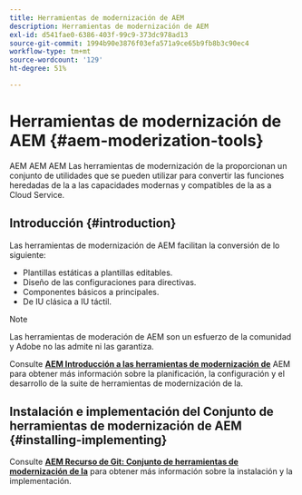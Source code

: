 ```yaml
---
title: Herramientas de modernización de AEM
description: Herramientas de modernización de AEM
exl-id: d541fae0-6386-403f-99c9-373dc978ad13
source-git-commit: 1994b90e3876f03efa571a9ce65b9fb8b3c90ec4
workflow-type: tm+mt
source-wordcount: '129'
ht-degree: 51%

---
```


# Herramientas de modernización de AEM {#aem-moderization-tools}

AEM AEM AEM Las herramientas de modernización de la proporcionan un conjunto de utilidades que se pueden utilizar para convertir las funciones heredadas de la a las capacidades modernas y compatibles de la as a Cloud Service.


## Introducción {#introduction}

Las herramientas de modernización de AEM facilitan la conversión de lo siguiente:

* Plantillas estáticas a plantillas editables.
* Diseño de las configuraciones para directivas.
* Componentes básicos a principales.
* De IU clásica a IU táctil.

>[!NOTE]
>Las herramientas de moderación de AEM son un esfuerzo de la comunidad y Adobe no las admite ni las garantiza.

Consulte **[AEM Introducción a las herramientas de modernización de](https://opensource.adobe.com/aem-modernize-tools/)** AEM para obtener más información sobre la planificación, la configuración y el desarrollo de la suite de herramientas de modernización de la.

## Instalación e implementación del Conjunto de herramientas de modernización de AEM {#installing-implementing}

Consulte **[AEM Recurso de Git: Conjunto de herramientas de modernización de la](https://github.com/adobe/aem-modernize-tools)** para obtener más información sobre la instalación y la implementación.
